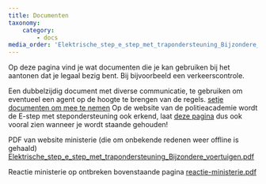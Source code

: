 ```yaml
---
title: Documenten
taxonomy:
    category:
        - docs
media_order: 'Elektrische_step_e_step_met_trapondersteuning_Bijzondere_voertuigen.pdf,reactie-ministerie.pdf,meeneem-documenten-step.pdf'
---
```


Op deze pagina vind je wat documenten die je kan gebruiken bij het aantonen dat je legaal bezig bent. Bij bijvoorbeeld een verkeerscontrole.

Een dubbelzijdig document met diverse communicatie, te gebruiken om eventueel een agent op de hoogte te brengen van de regels.
[setje documenten om mee te nemen](meeneem-documenten-step.pdf?target=_blank)
Op de website van de politieacademie wordt de E-step met stepondersteuning ook erkend, laat [deze pagina](https://webapps.politieacademie.nl/bijzondere-bromfiets#page-27413) dus ook vooral zien wanneer je wordt staande gehouden!

PDF van website ministerie (die om onbekende redenen weer offline is gehaald)
[Elektrische_step_e_step_met_trapondersteuning_Bijzondere_voertuigen.pdf](Elektrische_step_e_step_met_trapondersteuning_Bijzondere_voertuigen.pdf?target=_blank)

Reactie ministerie op ontbreken bovenstaande pagina
[reactie-ministerie.pdf](reactie-ministerie.pdf?target=_blank)

